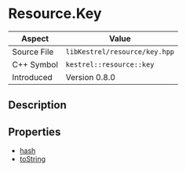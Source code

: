 # Resource.Key
| Aspect | Value |
| --- | --- |
| Source File | `libKestrel/resource/key.hpp` |
| C++ Symbol | `kestrel::resource::key` |
| Introduced | Version 0.8.0 |
## Description

## Properties

 - [hash](hash.md)
 - [toString](toString.md)

